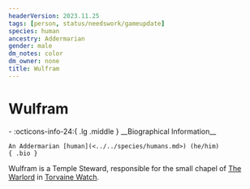 ```yaml
---
headerVersion: 2023.11.25
tags: [person, status/needswork/gameupdate]
species: human
ancestry: Addermarian
gender: male
dm_notes: color
dm_owner: none
title: Wulfram
---
```

# Wulfram
<div class="grid cards ext-narrow-margin ext-one-column" markdown>
- :octicons-info-24:{ .lg .middle } __Biographical Information__

    An Addermarian [human](<../../species/humans.md>) (he/him)  
    { .bio }

</div>


Wulfram is a Temple Steward, responsible for the small chapel of [The Warlord](<../../gods-and-religions/gods/incorporeal-gods/mos-numena-pantheon/the-warlord.md>) in [Torvaine Watch](<../../gazetteer/greater-sembara/addermarch/torvaine-watch.md>). 

